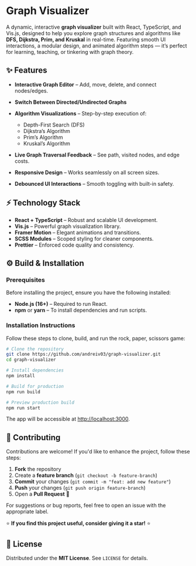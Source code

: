 # Graph Visualizer

A dynamic, interactive **graph visualizer** built with React, TypeScript, and Vis.js, designed to help you explore graph structures and algorithms like **DFS, Dijkstra, Prim, and Kruskal** in real-time. Featuring smooth UI interactions, a modular design, and animated algorithm steps — it’s perfect for learning, teaching, or tinkering with graph theory.

## ✨ Features

- **Interactive Graph Editor** – Add, move, delete, and connect nodes/edges.
- **Switch Between Directed/Undirected Graphs**
- **Algorithm Visualizations** – Step-by-step execution of:
  
  - Depth-First Search (DFS)
  - Dijkstra’s Algorithm
  - Prim’s Algorithm
  - Kruskal’s Algorithm
  
- **Live Graph Traversal Feedback** – See path, visited nodes, and edge costs.
- **Responsive Design** – Works seamlessly on all screen sizes.
- **Debounced UI Interactions** – Smooth toggling with built-in safety.

## ⚡ Technology Stack

- **React + TypeScript** – Robust and scalable UI development.
- **Vis.js** – Powerful graph visualization library.
- **Framer Motion** – Elegant animations and transitions.
- **SCSS Modules** – Scoped styling for cleaner components.
- **Prettier** – Enforced code quality and consistency.

## ⚙️ Build & Installation

### Prerequisites

Before installing the project, ensure you have the following installed:

- **Node.js (16+)** – Required to run React.
- **npm** or **yarn** – To install dependencies and run scripts.

### Installation Instructions

Follow these steps to clone, build, and run the rock, paper, scissors game:
```sh
# Clone the repository
git clone https://github.com/andreiv03/graph-visualizer.git
cd graph-visualizer

# Install dependencies
npm install

# Build for production
npm run build

# Preview production build
npm run start
```
The app will be accessible at [http://localhost:3000](http://localhost:3000).

## 🤝 Contributing

Contributions are welcome! If you'd like to enhance the project, follow these steps:

1. **Fork** the repository
2. Create a **feature branch** (`git checkout -b feature-branch`)
3. **Commit** your changes (`git commit -m "feat: add new feature"`)
4. **Push** your changes (`git push origin feature-branch`)
5. Open a **Pull Request** 🚀

For suggestions or bug reports, feel free to open an issue with the appropriate label.

⭐ **If you find this project useful, consider giving it a star!** ⭐

## 📜 License

Distributed under the **MIT License**. See `LICENSE` for details.
